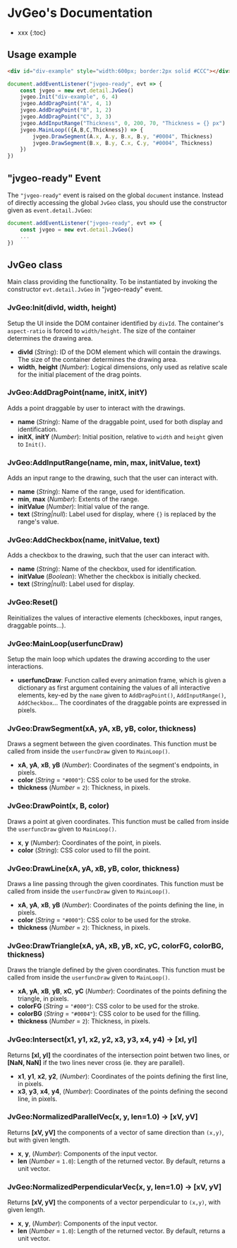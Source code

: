 # JvGeo's Documentation

* xxx
{:toc}

## Usage example

```html
<div id="div-example" style="width:600px; border:2px solid #CCC"></div>
```

```js
document.addEventListener("jvgeo-ready", evt => {
    const jvgeo = new evt.detail.JvGeo()
    jvgeo.Init("div-example", 6, 4)
    jvgeo.AddDragPoint("A", 4, 1)
    jvgeo.AddDragPoint("B", 1, 2)
    jvgeo.AddDragPoint("C", 3, 3)
    jvgeo.AddInputRange("Thickness", 0, 200, 70, "Thickness = {} px")
    jvgeo.MainLoop(({A,B,C,Thickness}) => {
        jvgeo.DrawSegment(A.x, A.y, B.x, B.y, "#0004", Thickness)
        jvgeo.DrawSegment(B.x, B.y, C.x, C.y, "#0004", Thickness)
    })
})
```

## "jvgeo-ready" Event
The `"jvgeo-ready"` event is raised on the global `document` instance.
Instead of directly accessing the global `JvGeo` class,
you should use the constructor given as `event.detail.JvGeo`:

```js
document.addEventListener("jvgeo-ready", evt => {
    const jvgeo = new evt.detail.JvGeo()
    ...
})
```

## JvGeo class
Main class providing the functionality. To be instantiated
by invoking the constructor `evt.detail.JvGeo` in "jvgeo-ready" event.

### JvGeo:Init(divId, width, height)

Setup the UI inside the DOM container identified by `divId`.
The container's `aspect-ratio` is forced to `width/height`.
The size of the container determines the drawing area.

- **divId** (*String*): ID of the DOM element which will contain the drawings.
  The size of the container determines the drawing area.
- **width**, **height** (*Number*): Logical dimensions, only used as relative scale
  for the initial placement of the drag points.

### JvGeo:AddDragPoint(name, initX, initY)

Adds a point draggable by user to interact with the drawings.

- **name** (*String*): Name of the draggable point, used for both display and identification.
- **initX**, **initY** (*Number*): Initial position, relative to
  `width` and `height` given to  `Init()`.

### JvGeo:AddInputRange(name, min, max, initValue, text)

Adds an input range to the drawing, such that the user can interact with.

- **name** (*String*): Name of the range, used for identification.
- **min**, **max** (*Number*): Extents of the range.
- **initValue** (*Number*): Initial value of the range.
- **text** (*String|null*): Label used for display, where `{}` is replaced by the range's value.

### JvGeo:AddCheckbox(name, initValue, text)

Adds a checkbox to the drawing, such that the user can interact with.

- **name** (*String*): Name of the checkbox, used for identification.
- **initValue** (*Boolean*): Whether the checkbox is initially checked.
- **text** (*String|null*): Label used for display.

### JvGeo:Reset()

Reinitializes the values of interactive elements (checkboxes, input ranges, draggable points...).

### JvGeo:MainLoop(userfuncDraw)

Setup the main loop which updates the drawing according to the user interactions.

- **userfuncDraw**: Function called every animation frame, 
  which is given a dictionary as first argument containing the values
  of all interactive elements, key-ed by the `name` given to
  `AddDragPoint()`, `AddInputRange()`, `AddCheckbox`...
  The coordinates of the draggable points are expressed in pixels.

### JvGeo:DrawSegment(xA, yA, xB, yB, color, thickness)

Draws a segment between the given coordinates. This function must
be called from inside the `userfuncDraw` given to `MainLoop()`.

- **xA**, **yA**, **xB**, **yB** (*Number*): Coordinates
  of the segment's endpoints, in pixels.
- **color** (*String* = `"#000"`): CSS color to be used for the stroke.
- **thickness** (*Number* = `2`): Thickness, in pixels.

### JvGeo:DrawPoint(x, B, color)

Draws a point at given coordinates. This function must
be called from inside the `userfuncDraw` given to `MainLoop()`.

- **x**, **y** (*Number*): Coordinates of the point, in pixels.
- **color** (*String*): CSS color used to fill the point.

### JvGeo:DrawLine(xA, yA, xB, yB, color, thickness)

Draws a line passing through the given coordinates. This function must
be called from inside the `userfuncDraw` given to `MainLoop()`.

- **xA**, **yA**, **xB**, **yB** (*Number*): Coordinates
  of the points defining the line, in pixels.
- **color** (*String* = `"#000"`): CSS color to be used for the stroke.
- **thickness** (*Number* = `2`): Thickness, in pixels.

### JvGeo:DrawTriangle(xA, yA, xB, yB, xC, yC, colorFG, colorBG, thickness)

Draws the triangle defined by the given coordinates. This function must
be called from inside the `userfuncDraw` given to `MainLoop()`.

- **xA**, **yA**, **xB**, **yB**, **xC**, **yC** (*Number*): Coordinates
  of the points defining the triangle, in pixels.
- **colorFG** (*String* = `"#000"`): CSS color to be used for the stroke.
- **colorBG** (*String* = `"#0004"`): CSS color to be used for the filling.
- **thickness** (*Number* = `2`): Thickness, in pixels.

### JvGeo:Intersect(x1, y1, x2, y2, x3, y3, x4, y4) -> [xI, yI]

Returns **[xI, yI]** the coordinates of the intersection point betwen two lines,
or **[NaN, NaN]** if the two lines never cross (ie. they are parallel).

- **x1**, **y1**, **x2**, **y2**, (*Number*): Coordinates of the points
  defining the first line, in pixels.
- **x3**, **y3**, **x4**, **y4**, (*Number*): Coordinates of the points
  defining the second line, in pixels.

### JvGeo:NormalizedParallelVec(x, y, len=1.0) -> [xV, yV]

Returns **[xV, yV]** the components of a vector of same direction than `(x,y)`,
but with given length.

- **x**, **y**, (*Number*): Components of the input vector.
- **len** (*Number* = `1.0`): Length of the returned vector.
  By default, returns a unit vector.

### JvGeo:NormalizedPerpendicularVec(x, y, len=1.0) -> [xV, yV]

Returns **[xV, yV]** the components of a vector perpendicular to `(x,y)`,
with given length.

- **x**, **y**, (*Number*): Components of the input vector.
- **len** (*Number* = `1.0`): Length of the returned vector.
  By default, returns a unit vector.

